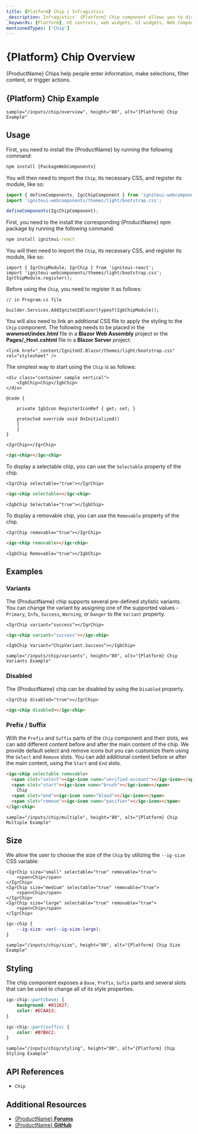 ```yaml
---
title: {Platform} Chip | Infragistics
_description: Infragistics' {Platform} Chip component allows you to display content in a predefined style to decorate other components anywhere in an application.
_keywords: {Platform}, UI controls, web widgets, UI widgets, Web Components, {Platform} Chip Components, Infragistics
mentionedTypes: ['Chip']
---
```


# {Platform} Chip Overview

{ProductName} Chips help people enter information, make selections, filter content, or trigger actions.

## {Platform} Chip Example

`sample="/inputs/chip/overview", height="80", alt="{Platform} Chip Example"`



<div class="divider"></div>

## Usage

<!-- WebComponents -->
First, you need to install the {ProductName} by running the following command:

```cmd
npm install {PackageWebComponents}
```

You will then need to import the `Chip`, its necessary CSS, and register its module, like so:

```ts
import { defineComponents, IgcChipComponent } from 'igniteui-webcomponents';
import 'igniteui-webcomponents/themes/light/bootstrap.css';

defineComponents(IgcChipComponent);
```
<!-- end: WebComponents -->

<!-- React -->
First, you need to the install the corresponding {ProductName} npm package by running the following command:

```cmd
npm install igniteui-react
```

You will then need to import the `Chip`, its necessary CSS, and register its module, like so:

```tsx
import { IgrChipModule, IgrChip } from 'igniteui-react';
import 'igniteui-webcomponents/themes/light/bootstrap.css';
IgrChipModule.register();
```
<!-- end: React -->

<!-- Blazor -->

Before using the `Chip`, you need to register it as follows:

```razor
// in Program.cs file

builder.Services.AddIgniteUIBlazor(typeof(IgbChipModule));
```

You will also need to link an additional CSS file to apply the styling to the `Chip` component. The following needs to be placed in the **wwwroot/index.html** file in a **Blazor Web Assembly** project or the **Pages/_Host.cshtml** file in a **Blazor Server** project:

```razor
<link href="_content/IgniteUI.Blazor/themes/light/bootstrap.css" rel="stylesheet" />
```

<!-- end: Blazor -->

The simplest way to start using the `Chip` is as follows:

```razor
<div class="container sample vertical">
    <IgbChip>Chip</IgbChip>
</div>

@code {

    private IgbIcon RegisterIconRef { get; set; }

    protected override void OnInitialized()
    {
    }
}
```

```tsx
<IgrChip></IgrChip>
```

```html
<igc-chip></igc-chip>
```

To display a selectable chip, you can use the `Selectable` property of the chip.

```tsx
<IgrChip selectable="true"></IgrChip>
```

```html
<igc-chip selectable></igc-chip>
```

```razor
<IgbChip Selectable="true"></IgbChip>
```

To display a removable chip, you can use the `Removable` property of the chip.

```tsx
<IgrChip removable="true"></IgrChip>
```

```html
<igc-chip removable></igc-chip>
```

```razor
<IgbChip Removable="true"></IgbChip>
```

## Examples

### Variants

The {ProductName} chip supports several pre-defined stylistic variants. You can change the variant by assigning one of the supported values - `Primary`, `Info`, `Success`, `Warning`, or `Danger` to the `Variant` property.

```tsx
<IgrChip variant="success"></IgrChip>
```

```html
<igc-chip variant="success"></igc-chip>
```

```razor
<IgbChip Variant="ChipVariant.Success"></IgbChip>
```

`sample="/inputs/chip/variants", height="80", alt="{Platform} Chip Variants Example"`



### Disabled

The {ProductName} chip can be disabled by using the `Disabled` property.

```tsx
<IgrChip disabled="true"></IgrChip>
```

```html
<igc-chip disabled></igc-chip>
```

### Prefix / Suffix

With the `Prefix` and `Suffix` parts of the `Chip` component and their slots, we can add different content before and after the main content of the chip. We provide default select and remove icons but you can customize them using the `Select` and `Remove` slots. You can add additional content before or after the main content, using the `Start` and `End` slots.

```html
<igc-chip selectable removable>
  <span slot="select"><igc-icon name="verified-account"></igc-icon></span>
  <span slot="start"><igc-icon name="brush"></igc-icon></span>
    Chip
  <span slot="end"><igc-icon name="blood"></igc-icon></span>
  <span slot="remove"><igc-icon name="pacifier"></igc-icon></span>
</igc-chip>
```

`sample="/inputs/chip/multiple", height="80", alt="{Platform} Chip Multiple Example"`



## Size

We allow the user to choose the size of the `Chip` by utilizing the `--ig-size` CSS variable:

```tsx
<IgrChip size="small" selectable="true" removable="true">
    <span>Chip</span>
</IgrChip>
<IgrChip size="medium" selectable="true" removable="true">
    <span>Chip</span>
</IgrChip>
<IgrChip size="large" selectable="true" removable="true">
    <span>Chip</span>
</IgrChip>
```

```css
igc-chip {
    --ig-size: var(--ig-size-large);
}
```

`sample="/inputs/chip/size", height="80", alt="{Platform} Chip Size Example"`


## Styling

The chip component exposes a `Base`, `Prefix`, `Sufix` parts and several slots that can be used to change all of its style properties.

```css
igc-chip::part(base) {
    background: #011627;
    color: #ECAA53;
}

igc-chip::part(suffix) {
    color: #B7B6C2;
}
```

`sample="/inputs/chip/styling", height="80", alt="{Platform} Chip Styling Example"`

<div class="divider--half"></div>

## API References

 - `Chip`


## Additional Resources

* [{ProductName} **Forums**]({ForumsLink})
* [{ProductName} **GitHub**]({GithubLink})
